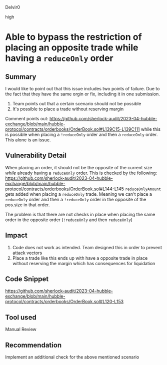 Delvir0

high

# Able to bypass the restriction of placing an opposite trade while having a `reduceOnly` order

## Summary
I would like to point out that this issue includes two points of failure. Due to the fact that they have the same orgin or fix, including it in one submission. 
1. Team points out that a certain scenario should not be possible
2. It's possible to place a trade without reserving margin

Comment points out: https://github.com/sherlock-audit/2023-04-hubble-exchange/blob/main/hubble-protocol/contracts/orderbooks/OrderBook.sol#L139C15-L139C111
while this is possible when placing a `!reduceOnly` order and then a `reduceOnly` order. This alone is an issue.
## Vulnerability Detail
When placing an  order, it should not be the opposite of the current size _while_ already having a `reduceOnly` order. This is checked by the following: 
https://github.com/sherlock-audit/2023-04-hubble-exchange/blob/main/hubble-protocol/contracts/orderbooks/OrderBook.sol#L144-L145
`reduceOnlyAmount` gets added when placing a `reduceOnly` trade. 
Meaning we can't place a `reduceOnly` order and then a `!reduceOnly` order in the opposite of the pos.size in that order.

The problem is that there are not checks in place when placing the same order in the opposite order (`!reduceOnly` and then `reduceOnly`)
## Impact
1. Code does not work as intended. Team designed this in order to prevent attack vectors
2. Place a trade like this ends up with have a opposite trade in place without reserving the margin which has consequences for liquidation
## Code Snippet
https://github.com/sherlock-audit/2023-04-hubble-exchange/blob/main/hubble-protocol/contracts/orderbooks/OrderBook.sol#L120-L153
## Tool used

Manual Review

## Recommendation
Implement an additional check for the above mentioned scenario